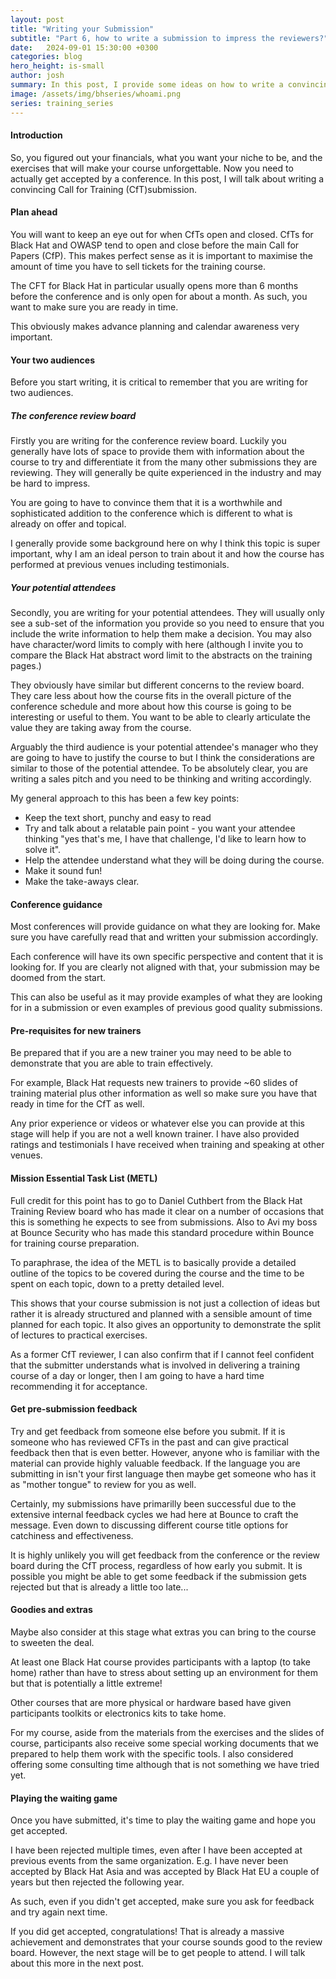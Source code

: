 ```yaml
---
layout: post
title: "Writing your Submission"
subtitle: "Part 6, how to write a submission to impress the reviewers?"
date:   2024-09-01 15:30:00 +0300
categories: blog
hero_height: is-small
author: josh
summary: In this post, I provide some ideas on how to write a convincing conference submission for your training course.
image: /assets/img/bhseries/whoami.png
series: training_series
---
```


#### Introduction

So, you figured out your financials, what you want your niche to be, and the exercises that will make your course unforgettable. Now you need to actually get accepted by a conference. In this post, I will talk about writing a convincing Call for Training (CfT)submission.

#### Plan ahead

You will want to keep an eye out for when CfTs open and closed. CfTs for Black Hat and OWASP tend to open and close before the main Call for Papers (CfP). This makes perfect sense as it is important to maximise the amount of time you have to sell tickets for the training course.

The CFT for Black Hat in particular usually opens more than 6 months before the conference and is only open for about a month. As such, you want to make sure you are ready in time.

This obviously makes advance planning and calendar awareness very important. 

#### Your two audiences

Before you start writing, it is critical to remember that you are writing for two audiences.

##### The conference review board

Firstly you are writing for the conference review board. Luckily you generally have lots of space to provide them with information about the course to try and differentiate it from the many other submissions they are reviewing. They will generally be quite experienced in the industry and may be hard to impress.

You are going to have to convince them that it is a worthwhile and sophisticated addition to the conference which is different to what is already on offer and topical.

I generally provide some background here on why I think this topic is super important, why I am an ideal person to train about it and how the course has performed at previous venues including testimonials.

##### Your potential attendees

Secondly, you are writing for your potential attendees. They will usually only see a sub-set of the information you provide so you need to ensure that you include the write information to help them make a decision. You may also have character/word limits to comply with here (although I invite you to compare the Black Hat abstract word limit to the abstracts on the training pages.)

They obviously have similar but different concerns to the review board. They care less about how the course fits in the overall picture of the conference schedule and more about how this course is going to be interesting or useful to them. You want to be able to clearly articulate the value they are taking away from the course. 

Arguably the third audience is your potential attendee's manager who they are going to have to justify the course to but I think the considerations are similar to those of the potential attendee. To be absolutely clear, you are writing a sales pitch and you need to be thinking and writing accordingly.

My general approach to this has been a few key points:

* Keep the text short, punchy and easy to read
* Try and talk about a relatable pain point - you want your attendee thinking "yes that's me, I have that challenge, I'd like to learn how to solve it".
* Help the attendee understand what they will be doing during the course.
* Make it sound fun!
* Make the take-aways clear.

#### Conference guidance

Most conferences will provide guidance on what they are looking for. Make sure you have carefully read that and written your submission accordingly.

Each conference will have its own specific perspective and content that it is looking for. If you are clearly not aligned with that, your submission may be doomed from the start.

This can also be useful as it may provide examples of what they are looking for in a submission or even examples of previous good quality submissions.

#### Pre-requisites for new trainers

Be prepared that if you are a new trainer you may need to be able to demonstrate that you are able to train effectively.

For example, Black Hat requests new trainers to provide ~60 slides of training material plus other information as well so make sure you have that ready in time for the CfT as well.

Any prior experience or videos or whatever else you can provide at this stage will help if you are not a well known trainer. I have also provided ratings and testimonials I have received when training and speaking at other venues.

#### Mission Essential Task List (METL)

Full credit for this point has to go to Daniel Cuthbert from the Black Hat Training Review board who has made it clear on a number of occasions that this is something he expects to see from submissions. Also to Avi my boss at Bounce Security who has made this standard procedure within Bounce for training course preparation.

To paraphrase, the idea of the METL is to basically provide a detailed outline of the topics to be covered during the course and the time to be spent on each topic, down to a pretty detailed level.

This shows that your course submission is not just a collection of ideas but rather it is already structured and planned with a sensible amount of time planned for each topic. It also gives an opportunity to demonstrate the split of lectures to practical exercises.

As a former CfT reviewer, I can also confirm that if I cannot feel confident that the submitter understands what is involved in delivering a training course of a day or longer, then I am going to have a hard time recommending it for acceptance.  

#### Get pre-submission feedback

Try and get feedback from someone else before you submit. If it is someone who has reviewed CFTs in the past and can give practical feedback then that is even better. However, anyone who is familiar with the material can provide highly valuable feedback. If the language you are submitting in isn't your first language then maybe get someone who has it as "mother tongue" to review for you as well. 

Certainly, my submissions have primarilly been successful due to the extensive internal feedback cycles we had here at Bounce to craft the message. Even down to discussing different course title options for catchiness and effectiveness.

It is highly unlikely you will get feedback from the conference or the review board during the CfT process, regardless of how early you submit. It is possible you might be able to get some feedback if the submission gets rejected but that is already a little too late...

#### Goodies and extras

Maybe also consider at this stage what extras you can bring to the course to sweeten the deal.

At least one Black Hat course provides participants with a laptop (to take home) rather than have to stress about setting up an environment for them but that is potentially a little extreme!

Other courses that are more physical or hardware based have given participants toolkits or electronics kits to take home.

For my course, aside from the materials from the exercises and the slides of course, participants also receive some special working documents that we prepared to help them work with the specific tools. I also considered offering some consulting time although that is not something we have tried yet.

#### Playing the waiting game

Once you have submitted, it's time to play the waiting game and hope you get accepted.

I have been rejected multiple times, even after I have been accepted at previous events from the same organization. E.g. I have never been accepted by Black Hat Asia and was accepted by Black Hat EU a couple of years but then rejected the following year.

As such, even if you didn't get accepted, make sure you ask for feedback and try again next time.

If you did get accepted, congratulations! That is already a massive achievement and demonstrates that your course sounds good to the review board. However, the next stage will be to get people to attend. I will talk about this more in the next post.